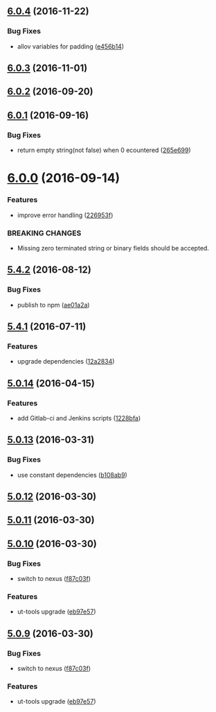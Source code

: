 <a name="6.0.4"></a>
## [6.0.4](https://github.com/softwaregroup-bg/ut-bitsyntax/compare/v6.0.3...v6.0.4) (2016-11-22)


### Bug Fixes

* allov variables for padding ([e456b14](https://github.com/softwaregroup-bg/ut-bitsyntax/commit/e456b14))



<a name="6.0.3"></a>
## [6.0.3](https://github.com/softwaregroup-bg/ut-bitsyntax/compare/v6.0.2...v6.0.3) (2016-11-01)



<a name="6.0.2"></a>
## [6.0.2](https://github.com/softwaregroup-bg/ut-bitsyntax/compare/v6.0.1...v6.0.2) (2016-09-20)



<a name="6.0.1"></a>
## [6.0.1](https://github.com/softwaregroup-bg/ut-bitsyntax/compare/v6.0.0...v6.0.1) (2016-09-16)


### Bug Fixes

* return empty string(not false) when 0 ecountered ([265e699](https://github.com/softwaregroup-bg/ut-bitsyntax/commit/265e699))



<a name="6.0.0"></a>
# [6.0.0](https://github.com/softwaregroup-bg/ut-bitsyntax/compare/v5.4.2...v6.0.0) (2016-09-14)


### Features

* improve error handling ([226953f](https://github.com/softwaregroup-bg/ut-bitsyntax/commit/226953f))


### BREAKING CHANGES

* Missing zero terminated string or binary fields should be accepted.



<a name="5.4.2"></a>
## [5.4.2](https://github.com/softwaregroup-bg/ut-bitsyntax/compare/v5.4.1...v5.4.2) (2016-08-12)


### Bug Fixes

* publish to npm ([ae01a2a](https://github.com/softwaregroup-bg/ut-bitsyntax/commit/ae01a2a))



<a name="5.4.1"></a>
## [5.4.1](https://git.softwaregroup-bg.com/ut5/ut-bitsyntax/compare/v5.0.14...v5.4.1) (2016-07-11)


### Features

* upgrade dependencies ([12a2834](https://git.softwaregroup-bg.com/ut5/ut-bitsyntax/commit/12a2834))



<a name="5.0.14"></a>
## [5.0.14](https://git.softwaregroup-bg.com/ut5/ut-bitsyntax/compare/v5.0.13...v5.0.14) (2016-04-15)


### Features

* add Gitlab-ci and Jenkins scripts ([1228bfa](https://git.softwaregroup-bg.com/ut5/ut-bitsyntax/commit/1228bfa))



<a name="5.0.13"></a>
## [5.0.13](https://git.softwaregroup-bg.com/ut5/ut-bitsyntax/compare/v5.0.12...v5.0.13) (2016-03-31)


### Bug Fixes

* use constant dependencies ([b108ab9](https://git.softwaregroup-bg.com/ut5/ut-bitsyntax/commit/b108ab9))



<a name="5.0.12"></a>
## [5.0.12](https://git.softwaregroup-bg.com/ut5/ut-bitsyntax/compare/v5.0.11...v5.0.12) (2016-03-30)




<a name="5.0.11"></a>
## [5.0.11](https://git.softwaregroup-bg.com/ut5/ut-bitsyntax/compare/v5.0.10...v5.0.11) (2016-03-30)




<a name="5.0.10"></a>
## [5.0.10](https://git.softwaregroup-bg.com/ut5/ut-bitsyntax/compare/v5.0.7...v5.0.10) (2016-03-30)


### Bug Fixes

* switch to nexus ([f87c03f](https://git.softwaregroup-bg.com/ut5/ut-bitsyntax/commit/f87c03f))

### Features

* ut-tools upgrade ([eb97e57](https://git.softwaregroup-bg.com/ut5/ut-bitsyntax/commit/eb97e57))



<a name="5.0.9"></a>
## [5.0.9](https://git.softwaregroup-bg.com/ut5/ut-bitsyntax/compare/v5.0.7...v5.0.9) (2016-03-30)


### Bug Fixes

* switch to nexus ([f87c03f](https://git.softwaregroup-bg.com/ut5/ut-bitsyntax/commit/f87c03f))

### Features

* ut-tools upgrade ([eb97e57](https://git.softwaregroup-bg.com/ut5/ut-bitsyntax/commit/eb97e57))



